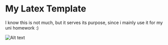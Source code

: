 # My Latex Template 
I know this is not much, but it serves its purpose, since i mainly use it 
for my uni homework :) 

![Alt text](https://github.com/w8ste/screenshotsMint/blob/main/example.png)

